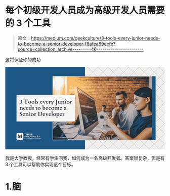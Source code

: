 # 每个初级开发人员成为高级开发人员需要的 3 个工具

> 原文：<https://medium.com/geekculture/3-tools-every-junior-needs-to-become-a-senior-developer-f8afea89ecfe?source=collection_archive---------46----------------------->

这将保证你的成功

![](img/80dd5e692cdfd4d8ea3bdc4a352c66f2.png)

我是大学教授，经常有学生问我，如何成为一名高级开发者。答案很复杂，但是有 3 个工具可以帮助你实现这个目标。

# 1.脑